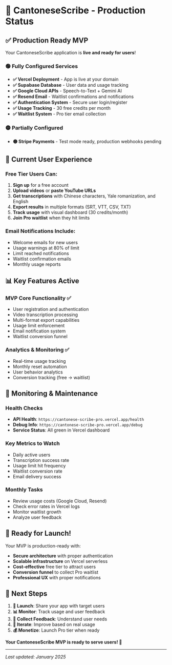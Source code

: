 # 🚀 CantoneseScribe - Production Status

## ✅ Production Ready MVP

Your CantoneseScribe application is **live and ready for users**!

### 🟢 Fully Configured Services
- **✅ Vercel Deployment** - App is live at your domain
- **✅ Supabase Database** - User data and usage tracking
- **✅ Google Cloud APIs** - Speech-to-Text + Gemini AI
- **✅ Resend Email** - Waitlist confirmations and notifications
- **✅ Authentication System** - Secure user login/register
- **✅ Usage Tracking** - 30 free credits per month
- **✅ Waitlist System** - Pro tier email collection

### 🟡 Partially Configured
- **🟡 Stripe Payments** - Test mode ready, production webhooks pending

## 🎯 Current User Experience

### Free Tier Users Can:
1. **Sign up** for a free account
2. **Upload videos** or **paste YouTube URLs**
3. **Get transcriptions** with Chinese characters, Yale romanization, and English
4. **Export results** in multiple formats (SRT, VTT, CSV, TXT)
5. **Track usage** with visual dashboard (30 credits/month)
6. **Join Pro waitlist** when they hit limits

### Email Notifications Include:
- Welcome emails for new users
- Usage warnings at 80% of limit
- Limit reached notifications
- Waitlist confirmation emails
- Monthly usage reports

## 📊 Key Features Active

### MVP Core Functionality ✅
- User registration and authentication
- Video transcription processing
- Multi-format export capabilities
- Usage limit enforcement
- Email notification system
- Waitlist conversion funnel

### Analytics & Monitoring ✅
- Real-time usage tracking
- Monthly reset automation
- User behavior analytics
- Conversion tracking (free → waitlist)

## 🔧 Monitoring & Maintenance

### Health Checks
- **API Health**: `https://cantonese-scribe-pro.vercel.app/health`
- **Debug Info**: `https://cantonese-scribe-pro.vercel.app/debug`
- **Service Status**: All green in Vercel dashboard

### Key Metrics to Watch
- Daily active users
- Transcription success rate
- Usage limit hit frequency
- Waitlist conversion rate
- Email delivery success

### Monthly Tasks
- Review usage costs (Google Cloud, Resend)
- Check error rates in Vercel logs
- Monitor waitlist growth
- Analyze user feedback

## 🚀 Ready for Launch!

Your MVP is production-ready with:
- **Secure architecture** with proper authentication
- **Scalable infrastructure** on Vercel serverless
- **Cost-effective** free tier to attract users
- **Conversion funnel** to collect Pro waitlist
- **Professional UX** with proper notifications

## 🎯 Next Steps

1. **🚀 Launch**: Share your app with target users
2. **📊 Monitor**: Track usage and user feedback  
3. **💬 Collect Feedback**: Understand user needs
4. **🔄 Iterate**: Improve based on real usage
5. **💰 Monetize**: Launch Pro tier when ready

**Your CantoneseScribe MVP is ready to serve users! 🎉**

---

*Last updated: January 2025*